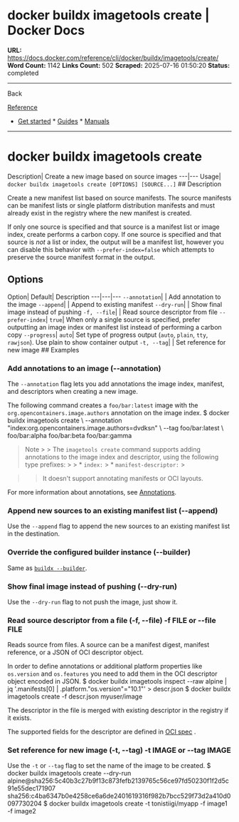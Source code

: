 # docker buildx imagetools create | Docker Docs

**URL:** https://docs.docker.com/reference/cli/docker/buildx/imagetools/create/
**Word Count:** 1142
**Links Count:** 502
**Scraped:** 2025-07-16 01:50:20
**Status:** completed

---

Back

[Reference](https://docs.docker.com/reference/)

  * [Get started](https://docs.docker.com/get-started/)   * [Guides](https://docs.docker.com/guides/)   * [Manuals](https://docs.docker.com/manuals/)

* * *

# docker buildx imagetools create

Description| Create a new image based on source images   ---|---   Usage| `docker buildx imagetools create [OPTIONS] [SOURCE...]`      ## Description

Create a new manifest list based on source manifests. The source manifests can be manifest lists or single platform distribution manifests and must already exist in the registry where the new manifest is created.

If only one source is specified and that source is a manifest list or image index, create performs a carbon copy. If one source is specified and that source is _not_ a list or index, the output will be a manifest list, however you can disable this behavior with `--prefer-index=false` which attempts to preserve the source manifest format in the output.

## Options

Option| Default| Description   ---|---|---   `--annotation`| | Add annotation to the image   `--append`| | Append to existing manifest   `--dry-run`| | Show final image instead of pushing   `-f, --file`| | Read source descriptor from file   `--prefer-index`| `true`| When only a single source is specified, prefer outputting an image index or manifest list instead of performing a carbon copy      `--progress`| `auto`| Set type of progress output \(`auto`, `plain`, `tty`, `rawjson`\). Use plain to show container output      `-t, --tag`| | Set reference for new image      ## Examples

### Add annotations to an image \(--annotation\)

The `--annotation` flag lets you add annotations the image index, manifest, and descriptors when creating a new image.

The following command creates a `foo/bar:latest` image with the `org.opencontainers.image.authors` annotation on the image index.               $ docker buildx imagetools create \       --annotation "index:org.opencontainers.image.authors=dvdksn" \       --tag foo/bar:latest \       foo/bar:alpha foo/bar:beta foo/bar:gamma     

> Note >  > The `imagetools create` command supports adding annotations to the image index and descriptor, using the following type prefixes: >  >   * `index:` >   * `manifest-descriptor:` > 

>  > It doesn't support annotating manifests or OCI layouts.

For more information about annotations, see [Annotations](https://docs.docker.com/build/building/annotations/).

### Append new sources to an existing manifest list \(--append\)

Use the `--append` flag to append the new sources to an existing manifest list in the destination.

### Override the configured builder instance \(--builder\)

Same as [`buildx --builder`](https://docs.docker.com/reference/cli/docker/buildx/#builder).

### Show final image instead of pushing \(--dry-run\)

Use the `--dry-run` flag to not push the image, just show it.

### Read source descriptor from a file \(-f, --file\)               -f FILE or --file FILE

Reads source from files. A source can be a manifest digest, manifest reference, or a JSON of OCI descriptor object.

In order to define annotations or additional platform properties like `os.version` and `os.features` you need to add them in the OCI descriptor object encoded in JSON.               $ docker buildx imagetools inspect --raw alpine | jq '.manifests[0] | .platform."os.version"="10.1"' > descr.json     $ docker buildx imagetools create -f descr.json myuser/image     

The descriptor in the file is merged with existing descriptor in the registry if it exists.

The supported fields for the descriptor are defined in [OCI spec](https://github.com/opencontainers/image-spec/blob/master/descriptor.md#properties) .

### Set reference for new image \(-t, --tag\)               -t IMAGE or --tag IMAGE

Use the `-t` or `--tag` flag to set the name of the image to be created.               $ docker buildx imagetools create --dry-run alpine@sha256:5c40b3c27b9f13c873fefb2139765c56ce97fd50230f1f2d5c91e55dec171907 sha256:c4ba6347b0e4258ce6a6de2401619316f982b7bcc529f73d2a410d0097730204     $ docker buildx imagetools create -t tonistiigi/myapp -f image1 -f image2